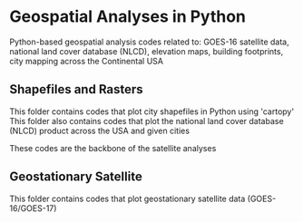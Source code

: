 # Geospatial Analyses in Python
Python-based geospatial analysis codes related to: GOES-16 satellite data, national land cover database (NLCD), elevation maps, building footprints, city mapping across the Continental USA

## Shapefiles and Rasters
This folder contains codes that plot city shapefiles in Python using 'cartopy' 
This folder also contains codes that plot the national land cover database (NLCD) product across the USA and given cities

These codes are the backbone of the satellite analyses

## Geostationary Satellite
This folder contains codes that plot geostationary satellite data (GOES-16/GOES-17)
